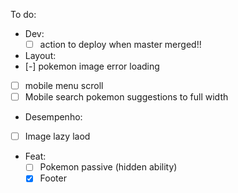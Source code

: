 To do:

 - Dev:
   - [ ] action to deploy when master merged!!

 - Layout:
  - [-] pokemon image error loading
  - [ ] mobile menu scroll
  - [ ] Mobile search pokemon suggestions to full width

 - Desempenho:
  - [ ] Image lazy laod

 - Feat:
    - [ ] Pokemon passive (hidden ability)
    - [x] Footer